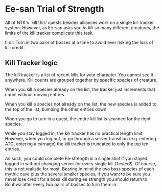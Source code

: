 # Ee-san Trial of Strength

All of NTK's 'kill this' quests besides alliances work on a single kill tracker system. However, as Ee-san asks you to kill so many different creatures, the limits of the kill tracker complicate this task.

tl;dr: Turn in two pairs of bosses at a time to avoid ever risking the loss of kill credit.

## Kill Tracker logic

The kill tracker is a list of recent kills for your character. You cannot see it anywhere. Kill counts are grouped together by specific species of creature.

When you kill a species already on the list, the tracker just increments that count without moving entries.

When you kill a species not already on the list, the new species is added to the top of the list, bumping the other entries down.

When you go to turn in a quest, the entire kill list is scanned for the right species.

While you stay logged in, the kill tracker has no practical length limit. However, when you log out, or go through a server transition (e.g. entering ATG, entering a carnage) the kill tracker is truncated to only the top ten entries.

As such, you could complete Ee-strength in a single shot if you stayed logged in without changing server for every single kill (Tested!). Of course, this is not realistic for most. Bearing in mind the two boss species of each mythic cave plus the several smaller species, if you want to be sure you never lose credit for a boss kill during ee strength you should return to Bonhwa after every two pairs of bosses to turn them in.
